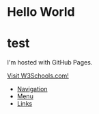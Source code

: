 <html>
<body>
<h1>Hello World</h1>
<h1>test</h1>
<p>I'm hosted with GitHub Pages.</p>
<a href="https://www.w3schools.com" target="_blank">Visit W3Schools.com!</a> 
  
  <nav>
  <ul>
    <li><a href="#">Navigation</a></li>
    <li><a href="#">Menu</a></li>
    <li><a href="#">Links</a></li>
  </ul>
</nav>
  
</body>
</html>
